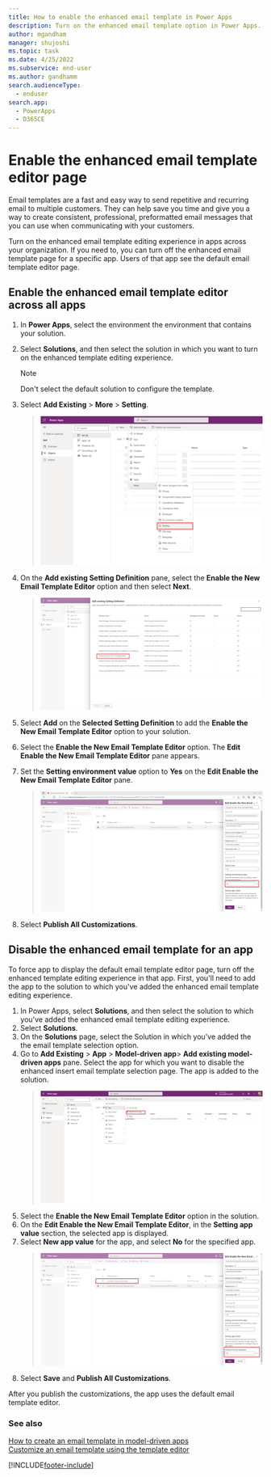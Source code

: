 ```yaml
---
title: How to enable the enhanced email template in Power Apps
description: Turn on the enhanced email template option in Power Apps.
author: mgandham
manager: shujoshi
ms.topic: task
ms.date: 4/25/2022
ms.subservice: end-user
ms.author: gandhamm
search.audienceType: 
  - enduser
search.app: 
  - PowerApps
  - D365CE
---
```


# Enable the enhanced email template editor page

Email templates are a fast and easy way to send repetitive and recurring email to multiple customers. They can help save you time and give you a way to create consistent, professional, preformatted email messages that you can use when communicating with your customers. 

Turn on the enhanced email template editing experience in apps across your organization. If you need to, you can turn off the enhanced email template page for a specific app. Users of that app see the default email template editor page.

## Enable the enhanced email template editor across all apps

1. In **Power Apps**, select the environment the environment that contains your solution.
2. Select **Solutions**, and then select the solution in which you want to turn on the enhanced template editing experience.
   > [!NOTE]
   > Don't select the default solution to configure the template.
4. Select **Add Existing** > **More** > **Setting**.

   > ![Add a setting to a solution](media/usr_soln_setting.png)
1. On the **Add existing Setting Definition** pane, select the **Enable the New Email Template Editor** option and then select **Next**.
   > ![Add the enable email template editor option](media/usr_soln_email_setting.png)
1. Select **Add** on the **Selected Setting Definition** to add the **Enable the New Email Template Editor** option to your solution. 
1. Select the **Enable the New Email Template Editor** option. The **Edit Enable the New Email Template Editor** pane appears.
1. Set the **Setting environment value** option to **Yes** on the **Edit Enable the New Email Template Editor** pane.
   > ![Set the variable to yes](media/enable-email-template-option.png)
1. Select **Publish All Customizations**.

## Disable the enhanced email template for an app


To force app to display the default email template editor page, turn off the enhanced template editing experience in that app. First, you'll need to add the app to the solution to which you've added the enhanced email template editing experience.

1. In Power Apps, select **Solutions**, and then select the solution to which you've added the enhanced email template editing experience.
2. Select **Solutions**.
1. On the **Solutions** page, select the Solution in which you've added the the email template selection option.
1. Go to **Add Existing** > **App** > **Model-driven app**> **Add existing model-driven apps** pane. Select the app for which you want to disable the enhanced insert email template selection page. The app is added to the solution. 
   > ![Add an app to an existing solution](media/disable-add-app.png)
1. Select the **Enable the New Email Template Editor** option in the solution.
1. On the **Edit Enable the New Email Template Editor**, in the **Setting app value** section, the selected app is displayed. 
1. Select **New app value** for the app, and select **No** for the specified app.
   > ![Disable the variable](media/enh_disable_app.png)
1. Select **Save** and **Publish All Customizations**.

After you publish the customizations, the app uses the default email template editor.

### See also

[How to create an email template  in model-driven apps](email-template-create.md)  
[Customize an email template using the template editor](cs-template-options.md)

[!INCLUDE[footer-include](../includes/footer-banner.md)]
